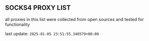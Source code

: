 ## SOCKS4 PROXY LIST

all proxies in this list were collected from open sources and tested for functionality

last update: `2025-01-05 23:51:55.340579+00:00`